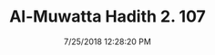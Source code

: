 ---
title        : "Al-Muwatta Hadith 2. 107"
date         : 7/25/2018 12:28:20 PM
draft        : false
type         : "hadith"
layout       : "hadith"
BookCode     : "AMH"
VolumeNumber : "2"
HadithNumber : "107"
categories  :  ["Purity - Bleeding as if Menstruating"]
---
